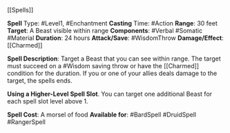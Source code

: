 [[Spells]] 

**Spell** Type: #Level1, #Enchantment
**Casting** Time: #Action 
**Range**: 30 feet
**Target**: A Beast visible within range
**Components**: #Verbal #Somatic #Material 
**Duration**: 24 hours
**Attack/Save**: #WisdomThrow
**Damage/Effect**: [[Charmed]]

**Spell Description**: 
	Target a Beast that you can see within range. The target must succeed on a #Wisdom saving throw or have the [[Charmed]] condition for the duration. If you or one of your allies deals damage to the target, the spells ends.

**Using a Higher-Level Spell Slot**. You can target one
additional Beast for each spell slot level above 1.

**Spell Cost**: A morsel of food
**Available for**: #BardSpell #DruidSpell #RangerSpell 